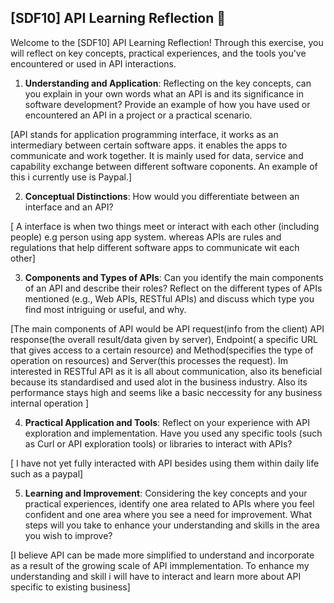 ## [SDF10] API Learning Reflection 🧠

Welcome to the [SDF10] API Learning Reflection! Through this exercise, you will reflect on key concepts, practical experiences, and the tools you've encountered or used in API interactions.

1. **Understanding and Application**: Reflecting on the key concepts, can you explain in your own words what an API is and its significance in software development? Provide an example of how you have used or encountered an API in a project or a practical scenario.

[API stands for application programming interface, it works as an intermediary between certain software apps. it enables the apps to communicate and work together. It is mainly used for data, service and capability exchange between different software coponents. An example of this i currently use is Paypal.]

2. **Conceptual Distinctions**: How would you differentiate between an interface and an API? 

[ A interface is when two things meet or interact with each other (including people) e.g person using app system. whereas APIs are rules and regulations that help different software apps to communicate wit each other]

3. **Components and Types of APIs**: Can you identify the main components of an API and describe their roles? Reflect on the different types of APIs mentioned (e.g., Web APIs, RESTful APIs) and discuss which type you find most intriguing or useful, and why.

[The main components of API would be API request(info from the client) API response(the overall result/data given by server), Endpoint( a specific URL that gives access to a certain resource) and Method(specifies the type of operation on resources) and Server(this processes the request). Im interested in RESTful API as it is all about communication, also its beneficial because its standardised and used alot in the business industry. Also its performance stays high and seems like a basic neccessity for any business internal operation ]

4. **Practical Application and Tools**: Reflect on your experience with API exploration and implementation. Have you used any specific tools (such as Curl or API exploration tools) or libraries to interact with APIs? 

[ I have not yet fully interacted with API besides using them within daily life such as a paypal]

5. **Learning and Improvement**: Considering the key concepts and your practical experiences, identify one area related to APIs where you feel confident and one area where you see a need for improvement. What steps will you take to enhance your understanding and skills in the area you wish to improve?

[I believe API can be made more simplified to understand and incorporate as a result of the growing scale of API immplementation. To enhance my understanding and skill i will have to interact and learn more about API specific to existing business]